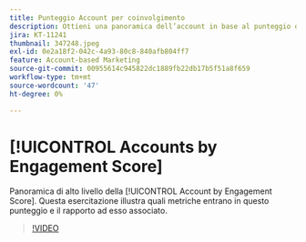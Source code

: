 ```yaml
---
title: Punteggio Account per coinvolgimento
description: Ottieni una panoramica dell’account in base al punteggio di coinvolgimento. Scopri quali metriche entrano in questo punteggio e il rapporto ad esso associato.
jira: KT-11241
thumbnail: 347248.jpeg
exl-id: 0e2a18f2-042c-4a93-80c8-840afb804ff7
feature: Account-based Marketing
source-git-commit: 00955614c945822dc1889fb22db17b5f51a8f659
workflow-type: tm+mt
source-wordcount: '47'
ht-degree: 0%

---
```


# [!UICONTROL Accounts by Engagement Score]

Panoramica di alto livello della [!UICONTROL Account by Engagement Score].  Questa esercitazione illustra quali metriche entrano in questo punteggio e il rapporto ad esso associato.

>[!VIDEO](https://video.tv.adobe.com/v/347248/?quality=12&learn=on)
